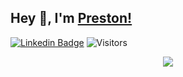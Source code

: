 ## Hey 👋, I'm [Preston!](https://github.com/Preellis)

[![Linkedin Badge](https://img.shields.io/badge/LinkedIn-0077B5?style=for-the-badge&logo=linkedin&logoColor=white)](https://www.linkedin.com/in/preston-e-a71720147/)
![Visitors](https://api.visitorbadge.io/api/visitors?path=https%3A%2F%2Fgithub.com%2FPreellis&label=Visitors&countColor=%23263759)

<p align="center">
  <img src ="https://github-readme-streak-stats.herokuapp.com?user=Preellis&theme=dark&hide_border=true&background=FFFFFF00">
  <br>
  <br>
</p>

